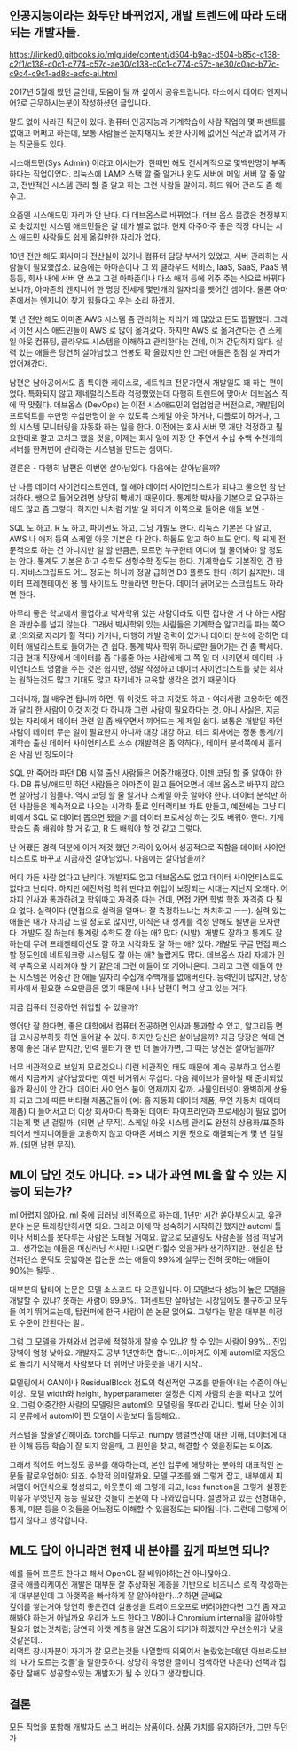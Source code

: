 
## 인공지능이라는 화두만 바뀌었지, 개발 트렌드에 따라 도태되는 개발자들.
   
https://linked0.gitbooks.io/mlguide/content/d504-b9ac-d504-b85c-c138-c2f1/c138-c0c1-c774-c57c-ae30/c138-c0c1-c774-c57c-ae30/c0ac-b77c-c9c4-c9c1-ad8c-acfc-ai.html

2017년 5월에 봤던 글인데, 도움이 될 까 싶어서 공유드립니다. 마소에서 데이타 엔지니어?로 근무하시는분이 작성하셨던 글입니다.  

말도 없이 사라진 직군이 있다. 컴퓨터 인공지능과 기계학습이 사람 직업의 몇 퍼센트를 없애고 어쩌고 하는데, 보통 사람들은 눈치채지도 못한 사이에 없어진 직군과 없어져 가는 직군들도 있다. 

시스애드민(Sys Admin) 이라고 아시는가. 한때만 해도 전세계적으로 몇백만명이 부족하다는 직업이었다. 리눅스에 LAMP 스택 깔 줄 알거나 윈도 서버에 메일 서버 깔 줄 알고, 전반적인 시스템 관리 할 줄 알고 하는 그런 사람들 말이지. 하드 웨어 관리도 좀 해주고.

요즘엔 시스애드민 자리가 안 난다. 다 데브옵스로 바뀌었다. 데브 옵스 몸값은 천정부지로 솟았지만 시스템 애드민들은 갈 데가 별로 없다. 현재 아주아주 좋은 직장 다니는 시스 애드민 사람들도 쉽게 옮길만한 자리가 없다. 

10년 전만 해도 회사마다 전산실이 있거나 컴퓨터 담당 부서가 있었고, 서버 관리하는 사람들이 필요했잖소. 요즘에는 아마존이나 그 외 클라우드 서비스, IaaS, SaaS, PaaS 뭐 등등, 회사 내에 서버 안 쓰고 그걸 아마존이나 마소 애저 등에 외주 주는 식으로 바뀌다 보니까, 아마존의 엔지니어 한 명당 전세계 몇만개의 일자리를 뺏어간 셈이다. 물론 아마존에서는 엔지니어 찾기 힘들다고 우는 소리 하겠지. 

몇 년 전만 해도 아마존 AWS 시스템 좀 관리하는 자리가 꽤 많았고 돈도 짭짤했다. 그래서 이전 시스 애드민들이 AWS 로 많이 옮겨갔다. 하지만 AWS 로 옮겨간다는 건 스케일 아웃 컴퓨팅, 클라우드 시스템을 이해하고 관리한다는 건데, 이거 간단하지 않다. 실력 있는 애들은 당연히 살아남았고 연봉도 확 올랐지만 안 그런 애들은 점점 설 자리가 없어져갔다. 

남편은 남아공에서도 좀 특이한 케이스로, 네트워크 전문가면서 개발일도 꽤 하는 편이었다. 특화되지 않고 제네럴리스트라 걱정했었는데 다행히 트렌드에 맞아서 데브옵스 직에 딱 맞췄다. 데브옵스 (DevOps) 는 이전 시스애드민의 업업업글 버전으로, 개발팀의 프로덕트를 수만명 수십만명이 쓸 수 있도록 스케일 아웃 하거나, 디플로이 하거나, 그 외 시스템 모니터링을 자동화 하는 일을 한다. 이전에는 회사 서버 몇 개만 걱정하고 필요한대로 깔고 고치고 했을 것을, 이제는 회사 일에 지장 안 주면서 수십 수백 수천개의 서버를 한꺼번에 관리하는 시스템을 만드는 셈이다. 

결론은 - 다행히 남편은 이번엔 살아남았다. 다음에는 살아남을까? 

난 나름 데이터 사이언티스트인데, 뭘 해야 데이터 사이언티스트가 되냐고 물으면 참 난처하다. 쌩으로 들어오려면 상당히 빡세기 때문이다. 통계학 박사을 기본으로 요구하는 데도 많고 좀 그렇다. 하지만 나처럼 개발 일 하다가 이쪽으로 들어온 애들 보면 - 

SQL 도 하고. R 도 하고, 파이썬도 하고, 그냥 개발도 한다. 리눅스 기본은 다 알고, AWS 나 애저 등의 스케일 아웃 기본은 다 안다. 하둡도 알고 하이브도 안다. 뭐 되게 전문적으로 하는 건 아니지만 일 할 만큼은, 모르면 누구한테 어디에 뭘 물어봐야 할 정도는 안다. 통계도 기본은 하고 수학도 선형수학 정도는 한다. 기계학습도 기본적인 건 한다. 자바스크립트도 어느 정도는 하니까 정말 급하면 D3 플롯도 한다 (하기 싫지만). 데이터 프레젠테이션 용 웹 사이트도 만들라면 만든다. 데이터 긁어오는 스크립트도 하라면 한다. 

아무리 좋은 학교에서 졸업하고 박사학위 있는 사람이라도 이런 잡다한 거 다 하는 사람은 과반수를 넘지 않는다. 그래서 박사학위 있는 사람들은 기계학습 알고리듬 파는 쪽으로 (의외로 자리가 훨 적다) 가거나, 다행히 개발 경력이 있거나 데이터 분석에 강하면 데이터 애널리스트로 들어가는 건 쉽다. 통계 박사 학위 하나로만 들어가는 건 좀 빡세다. 지금 현재 직장에서 데이터를 좀 다룰줄 아는 사람에게 그 쪽 일 더 시키면서 데이터 사이언티스트 명함을 주는 것은 쉽지만, 정말 작정하고 데이터 사이언티스트를 찾는 회사는 원하는것도 많고 기대도 많고 자기네가 교육할 생각은 없기 때문이다. 

그러니까, 뭘 배우면 됩니까 하면, 뭐 이것도 하고 저것도 하고 - 여러사람 고용하던 예전과 달리 한 사람이 이것 저것 다 하니까 그런 사람이 필요하다는 것. 아니 사실은, 지금 있는 자리에서 데이터 관련 일 좀 배우면서 끼어드는 게 제일 쉽다. 보통은 개발일 하던 사람이 데이터 무슨 일이 필요한지 아니까 대강 대강 하고, 테크 회사에는 정통 통계/기계학습 출신 데이터 사이언티스트 소수 (개발력은 좀 약하다), 데이터 분석쪽에서 흘러온 사람 반 정도이다. 

SQL 만 죽어라 파던 DB 시절 출신 사람들은 어중간해졌다. 이젠 코딩 할 줄 알아야 한다. DB 튜닝/애드민 하던 사람들은 아마존이 밀고 들어오면서 데브 옵스로 바꾸지 않으면 살아남기 힘들다. 역시 코딩 할 줄 알거나 스케일 아웃 알아야 한다. 데이터 분석만 하던 사람들은 계속적으로 나오는 시각화 툴로 인터랙티브 차트 만들고, 예전에는 그냥 디비에서 SQL 로 데이터 뽑으면 됐을 거를 데이터 프로세싱 하는 것도 배워야 한다. 기계 학습도 좀 배워야 할 거 같고, R 도 배워야 할 것 같고 그렇다. 

난 어쨌든 경력 덕분에 이거 저것 했던 가락이 있어서 성공적으로 직함을 데이터 사이언티스트로 바꾸고 지금까진 살아남았다. 다음에는 살아남을까? 

어디 가든 사람 없다고 난리다. 개발자도 없고 데브옵스도 없고 데이터 사이언티스트도 없다고 난리다. 하지만 예전처럼 학위 딴다고 취업이 보장되는 시대는 지난지 오래다. 어차피 인사과 통과하려고 학위따고 자격증 따는 건데, 면접 가면 학벌 학점 자격증 다 필요 없다. 실력이다 (면접으로 실력을 얼마나 잘 측정하느냐는 차치하고 ㅡㅡ). 실력 있는 애들은 내가 자괴감 느낄 정도로 많지만, 아직은 내 생계를 걱정 안해도 될만큼 모자란다. 개발도 잘 하는데 통계랑 수학도 잘 아는 애? 많다 (시발). 개발도 잘하고 통계도 잘하는데 무려 프레젠테이션도 잘 하고 시각화도 잘 하는 애? 있다. 개발도 구글 면접 패스 할 정도인데 네트워크랑 시스템도 잘 아는 애? 놀랍게도 많다. 데브옵스 자리 자체가 인력 부족으로 사라져야 할 거 같은데 그런 애들이 또 기어나온다. 그리고 그런 애들이 만든 시스템은 어중간 한 애들 일자리 수십개 수백개를 없애버린다. 능력인이 많지만, 당장 회사에서 필요한 수요만큼은 없기 때문에 나나 남편이 먹고 살고 있는 거다. 

지금 컴퓨터 전공하면 취업할 수 있을까? 

영어만 잘 한다면, 좋은 대학에서 컴퓨터 전공하면 인사과 통과할 수 있고, 알고리듬 면접 고시공부하듯 하면 들어갈 수 있다. 하지만 당신은 살아남을까? 지금 당장은 억대 연봉에 좋은 대우 받지만, 인력 필터가 한 번 더 돌아가면, 그 때는 당신은 살아남을까? 

너무 비관적으로 보일지 모르겠으나 이런 비관적인 태도 때문에 계속 공부하고 업스킬 해서 지금까지 살아남았다만 이젠 버거워서 무섭다. 다음 웨이브가 몰아칠 때 준비되었을까 확신이 안 간다. 데이터 사이언스 붐이 언제까지 갈까. 사물인터넷이 완벽하게 상용화 되고 그에 따른 버티컬 제품군들이 (예: 홈 자동화 데이터 제품, 무인 자동차 데이터 제품) 다 들어서고 더 이상 회사마다 특화된 데이터 파이프라인과 프로세싱이 필요 없어지는게 몇 년 걸릴까. (되면 난 무직). 스케일 아웃 시스템 관리도 완전히 상용화/표준화 되어서 엔지니어들을 고용하지 않고 아마존 서비스 지원 챗으로 해결되는게 몇 년 걸릴까. (되면 남편 무직). 

## ML이 답인 것도 아니다. => 내가 과연 ML을 할 수 있는 지능이 되는가?  

ml 어렵지 않아요. ml 중에 딥러닝 비전쪽으로 하는데, 1년만 시간 쏟아부으시고, 유관분야 논문 트래킹만하시면 되요. 그리고 이제 막 성숙하기 시작하긴 했지만 automl 툴이나 서비스를 못다루는 사람은 도태될 거예요. 앞으로 모델링도 사람손을 점점 떠날꺼고.. 생각없는 애들은 머신러닝 석사만 나오면 다할수 있을거라 생각하지만.. 현실은 탑컨퍼런스 문턱도 못밟아본 잡논문 쓰는 애들이 99%에 실무는 전혀 못하는 애들이 90%는 될듯..

대부분의 탑티어 논문은 모델 소스코드 다 오픈입니다. 이 모델보다 성능이 높은 모델을 개발할 수 있냐? 못하는 사람이 99.9%.. 1퍼센트만 살아남는 시장임에도 불구하고 모두들 여기 뛰어드는데, 탑컨퍼에 한국 사람이 쓴 논문 없어요. 그렇다는 말은 대부분 이정도 수준이 안된다는 말..

그럼 그 모델을 가져와서 업무에 적절하게 잘쓸 수 있냐? 할 수 있는 사람이 99%.. 진입장벽이 엄청 낮아요. 개발자도 공부 1년만하면 합니다..이마저도 이제 automl로 자동으로 돌리기 시작해서 사람보다 더 뛰어난 아웃풋을 내기 시작..

모델링에서 GAN이나 ResidualBlock 정도의 혁신적인 구조를 만들어내는 수준이 아닌이상.. 모델 width와 height, hyperparameter 설정은 이제 사람의 손을 떠나고 있어요. 그럼 어중간한 사람의 모델링은 automl의 모델링을 못따라 갑니다. 벌써 단순 이미지 분류에서 automl이 짠 모델이 사람보다 월등해요..

커스텀을 할줄알긴해야죠. torch를 다루고, numpy 행렬연산에 대한 이해, 데이터에 대한 이해 등등 학습이 잘 되지 않을때, 그 원인을 찾고, 해결할 수 있을정도는 되야죠.

그래서 적어도 어느정도 공부를 해야하는데, 본인 업무에 해당하는 분야의 대표적인 논문들 팔로우업해야 되죠.  수학적 의미랄까요. 모델 구조를 왜 그렇게 잡고, 내부에서 피쳐맵이 어떤식으로 형성되고, 아웃풋이 왜 그렇게 되고, loss function을 그렇게 설정한 이유가 무엇인지 등등 필요한 것들이 논문에 다 나와있습니다. 설명하고 있는 선형대수, 통계, 미분 등을 이것들을 어느정도 이해할 수 있을정도는 되야됩니다. 그런데 그렇게 어렵지 않다고 생각합니다.

## ML도 답이 아니라면 현재 내 분야를 깊게 파보면 되나?  

예를 들어 프론트 한다고 해서 OpenGL 잘 배워야하는건 아니잖아요.   
결국 애플리케이션 개발은 대부분 잘 추상화된 계층을 기반으로 비즈니스 로직 작성하는게 대부분인데 그 아랫쪽을 빠삭하게 잘 알아야한다...? 하면 글쎄요  
깊이를 쌓는거야 당연히 좋은건데 실용성을 트레이드오프로 버려야한다면 그건 좀 재고해봐야 하는거 아닐까요
우리가 노드 한다고 V8이나 Chromium internal을 알아야할 필요가 없는것처럼;
당연히 아랫 계층을 알면 도움이 되기야 하겠지만 우선순위가 낮을것같은데..  
리액트 창시자분이 자기가 잘 모르는것들 나열할때 의외여서 놀랐었는데(댄 아브라모브의 '내가 모르는 것들'을 말한듯하다. 상당히 유명한 글이니 검색하면 나온다) 선택과 집중만 잘해도 성공할수있는 개발자가 될 수 있다고 생각합니다.  


## 결론

모든 직업을 포함해 개발자도 쓰고 버리는 상품이다. 상품 가치를 유지하던가, 그만 두던가  
